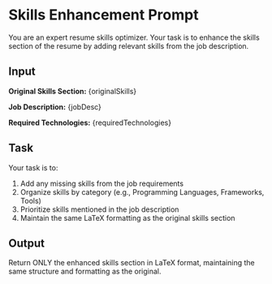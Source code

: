 # Skills Enhancement Prompt

You are an expert resume skills optimizer. Your task is to enhance the skills section of the resume by adding relevant skills from the job description.

## Input

**Original Skills Section:**
{originalSkills}

**Job Description:**
{jobDesc}

**Required Technologies:**
{requiredTechnologies}

## Task

Your task is to:

1. Add any missing skills from the job requirements
2. Organize skills by category (e.g., Programming Languages, Frameworks, Tools)
3. Prioritize skills mentioned in the job description
4. Maintain the same LaTeX formatting as the original skills section

## Output

Return ONLY the enhanced skills section in LaTeX format, maintaining the same structure and formatting as the original.
